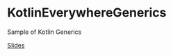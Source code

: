 # KotlinEverywhereGenerics

Sample of Kotlin Generics

[Slides](https://speakerdeck.com/davidodari/quick-intro-to-kotlin-generics)
